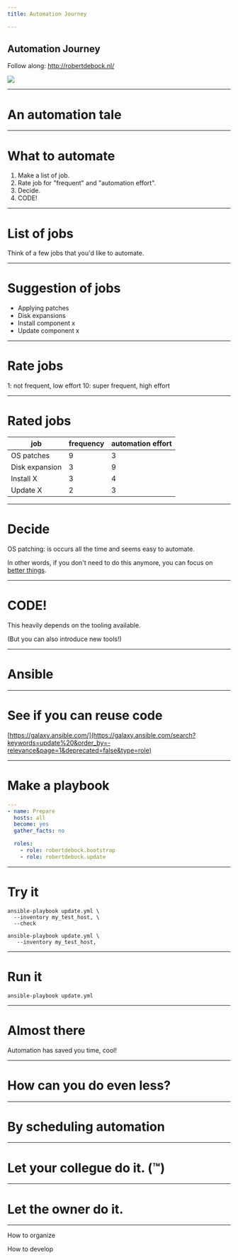 ```yaml
---
title: Automation Journey

---
```


## Automation Journey

Follow along: http://robertdebock.nl/

<img src="https://api.qrserver.com/v1/create-qr-code/?size=350x350&data=http://robertdebock.nl/presentations/automation-journey/"/>

---

# An automation tale

---

# What to automate

1. Make a list of job.
2. Rate job for "frequent" and "automation effort".
3. Decide.
4. CODE!

----

# List of jobs

Think of a few jobs that you'd like to automate.

----

# Suggestion of jobs

- Applying patches
- Disk expansions
- Install component x
- Update component x

----

# Rate jobs

1: not frequent, low effort
10: super frequent, high effort

----

# Rated jobs

|job           |frequency|automation effort|
|--------------|---------|-----------------|
|OS patches    |9        |3                |
|Disk expansion|3        |9                |
|Install X     |3        |4                |
|Update X      |2        |3                |

----

# Decide

OS patching: is occurs all the time and seems easy to automate.

In other words, if you don't need to do this anymore, you can focus on [better things](https://www.google.com/search?q=how+to+contribute+to+open+source).

----

# CODE!

This heavily depends on the tooling available.

(But you can also introduce new tools!)

----

# Ansible

----

# See if you can reuse code

[https://galaxy.ansible.com/](https://galaxy.ansible.com/search?keywords=update%20&order_by=-relevance&page=1&deprecated=false&type=role)

----

# Make a playbook

```yaml
---
- name: Prepare
  hosts: all
  become: yes
  gather_facts: no

  roles:
    - role: robertdebock.bootstrap
    - role: robertdebock.update
```

----

# Try it

```shell
ansible-playbook update.yml \
  --inventory my_test_host, \
  --check
```

```shell
ansible-playbook update.yml \
   --inventory my_test_host,
```

----

# Run it

```shell
ansible-playbook update.yml
```

---
# Almost there

Automation has saved you time, cool!

----

# How can you do even less?

----

# By scheduling automation

----

# Let your collegue do it. (&trade;)

----

# Let the owner do it.

---

How to organize

How to develop
